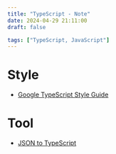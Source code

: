 ```yaml
---
title: "TypeScript - Note"
date: 2024-04-29 21:11:00
draft: false

tags: ["TypeScript, JavaScript"]
---
```


# Style
- [Google TypeScript Style Guide](https://google.github.io/styleguide/tsguide.html)

# Tool
- [JSON to TypeScript](https://transform.tools/json-to-typescript)